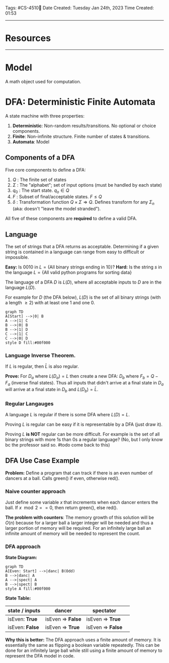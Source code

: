 Tags: #CS-4510🧮
Date Created: Tuesday Jan 24th, 2023
Time Created: 01:53

---
# Resources

---
# Model
A math object used for computation.

# DFA: Deterministic Finite Automata
A state machine with three properties:
1. **Deterministic**: Non-random results/transitions. No optional or choice components.
2. **Finite**: Non-infinite structure. Finite number of states & transitions.
3. **Automata**: Model

## Components of a DFA
Five core components to define a DFA:
1. $Q$ : The finite set of states
2. $\Sigma$ : The "alphabet"; set of input options (must be handled by each state)
3. $q_0$ : The start state. $q_o \in Q$
4. $F$ : Subset of final/acceptable states. $F \leq Q$ 
5. $\delta$ : Transformation function $Q \times \Sigma \Rightarrow Q$. Defines transform for any $\Sigma_n$ (aka: doesn't "leave the model stranded"). 

All five of these components are **required** to define a valid DFA.

## Language
The set of strings that a DFA returns as acceptable. Determining if a given string is contained in a language can range from easy to difficult or impossible.

**Easy:** Is $0010$  in $L = \{\text{All binary strings ending in 10}\}$?
**Hard:** Is the string $s$ in the language $L = \{\text{All valid python programs for sorting data}\}$

The language of a DFA $D$ is $L(D)$, where all acceptable inputs to $D$ are in the language $L(D)$.

For example for $D$ (the DFA below), $L(D)$ is the set of all binary strings (with a length $\geq 2$) with at least one $1$ and one $0$.
```mermaid
graph TD
A[Start] -->|0| B
A -->|1| C
B -->|0| B
B -->|1| D
C -->|1| C
C -->|0| D
style D fill:#00f000
```

### Language Inverse Theorem.
If $L$ is regular, then $\bar{L}$ is also regular.

**Prove:** For $D_a$ where $L(D_a)=L$ then create a new DFA: $D_b$ where $F_b = Q - F_a$ (inverse final states). Thus all inputs that didn't arrive at a final state in $D_a$ will arrive at a final state in $D_b$ and $L(D_b) = \bar{L}$.

### Regular Langauges
A language $L$ is regular if there is some DFA where $L(D) = L$.

Proving $L$ is regular can be easy if it is representable by a DFA (just draw it).

Proving $L$ **is NOT** regular can be more difficult. For example is the set of all binary strings with more $1$s than $0$s a regular language? (No, but I only know bc the professor said so. #todo come back to this)

## DFA Use Case Example
**Problem:** Define a program that can track if there is an even number of dancers at a ball. Calls $\text{green()}$ if even, otherwise $\text{red()}$.

### Naive counter approach
Just define some variable $x$ that increments when each dancer enters the ball. If $x\mod 2 == 0$, then return $\text{green()}$, else $\text{red()}$.

**The problem with counters**: The memory growth of this solution will be $O(n)$ because for a larger ball a larger integer will be needed and thus a larger portion of memory will be required. For an infinitely large ball an infinite amount of memory will be needed to represent the count.

### DFA approach
**State Diagram:**
```mermaid
graph TD
A[Even: Start] -->|danc| B(Odd)
B -->|danc| A
A -->|spect| A
B -->|spect| B
style A fill:#00f000
```

**State Table:**

| state / inputs    | dancer              | spectator           |     |
| ----------------- | ------------------- | ------------------- | --- |
| isEven: **True**  | isEven => **False** | isEven => **True**  |     |
| isEven: **False** | isEven => **True**  | isEven => **False** |     |

**Why this is better:** The DFA approach uses a finite amount of memory. It is essentially the same as flipping a boolean variable repeatedly. This can be done for an infinitely large ball while still using a finite amount of memory to represent the DFA model in code.

